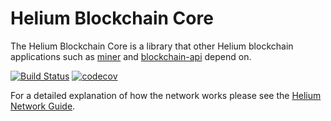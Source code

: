 # Helium Blockchain Core

The Helium Blockchain Core is a library that other Helium blockchain applications such as [miner](https://github.com/helium/miner) and [blockchain-api](https://github.com/helium/blockchain-api) depend on.

[![Build Status](https://badge.buildkite.com/0d404ddd91fd8bafd867bfe487014413864965073506866b14.svg?branch=master)](https://buildkite.com/helium/blockchain-core)
[![codecov](https://codecov.io/gh/helium/blockchain-core/branch/master/graph/badge.svg?token=Wm3wKlxPiR)](https://codecov.io/gh/helium/blockchain-core)

For a detailed explanation of how the network works please see the [Helium Network Guide](https://).

